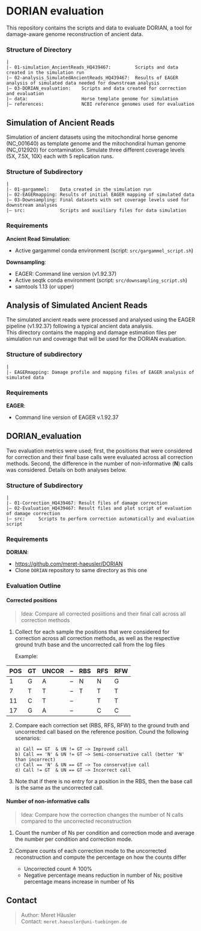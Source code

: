 # DORIAN evaluation
This repository contains the scripts and data to evaluate DORIAN, a tool for damage-aware genome reconstruction of ancient data.

### Structure of Directory
```
|
|- 01-simulation_AncientReads_HQ439467:         Scripts and data created in the simulation run
|– 02-analysis_SimulatedAncientReads_HQ439467:  Results of EAGER analysis of simulated data needed for downstream analysis
|– 03-DORIAN_evaluation:    Scripts and data created for correction and evaluation
|– data:                    Horse template genome for simulation
|– references:              NCBI reference genomes used for evaluation
```

## Simulation of Ancient Reads
Simulation of ancient datasets using the mitochondiral horse genome (NC_001640) as template genome and the mitochondiral human genome (NC_012920) for contamination. Simulate three different coverage levels (5X, 7.5X, 10X) each with 5 replication runs. 

### Structure of Subdirectory
```
|
|- 01-gargammel:    Data created in the simulation run
|– 02-EAGERmapping: Results of initial EAGER mapping of simulated data
|– 03-Downsampling: Final datasets with set coverage levels used for downstream analyses
|– src:             Scripts and auxiliary files for data simulation
```

### Requirements
**Ancient Read Simulation**:  
* Active gargammel conda environment (script: `src/gargammel_script.sh`)

**Downsampling**: 
* EAGER: Command line version (v1.92.37) 
* Active seqtk conda environment (script: `src/downsampling_script.sh`)
* samtools 1.13 (or upper)



## Analysis of Simulated Ancient Reads
The simulated ancient reads were processed and analysed using the EAGER pipeline (v1.92.37) following a typical ancient data analysis.\
This directory contains the mapping and damage estimation files per simulation run and coverage that will be used for the DORIAN evaluation.


### Structure of subdirectory
```
|
|- EAGERmapping: Damage profile and mapping files of EAGER analysis of simulated data
```

### Requirements
**EAGER**:  
* Command line version of EAGER v.1.92.37



## DORIAN_evaluation
Two evaluation metrics were used; first, the positions that were considered for correction and their final base calls were evaluated across all correction methods. Second, the difference in the number of non-informative (**N**) calls was considered. Details on both analyses below.

### Structure of Subdirectory
```
|
|- 01-Correction_HQ439467: Result files of damage correction
|– 02-Evaluation_HQ439467: Result files and plot script of evaluation of damage correction 
|– src:     Scripts to perform correction automatically and evaluation script
```

### Requirements
**DORIAN**:  
* https://github.com/meret-haeusler/DORIAN
* Clone ```DORIAN``` repository to same directory as this one

### Evaluation Outline
#### Corrected positions
> Idea: Compare all corrected posiitions and their final call across all correction methods

1) Collect for each sample the positions that were considered for correction across all correction methods, as well as the respective ground truth base and the uncorrected call from the log files

    Example:
    
| POS 	| GT 	| UNCOR 	| – 	| RBS 	| RFS 	| RFW 	|
|-----	|----	|-------	|---	|-----	|-----	|-----	|
| 1   	|  G 	|   A   	| – 	|  N  	|  N  	|  G  	|
| 7   	|  T 	|   T   	| – 	|  T  	|  T  	|  T  	|
| 11  	|  C 	|   T   	| – 	|     	|  T  	|  T  	|
| 17  	|  G 	|   A   	| – 	|     	|  C  	|  C  	|


2) Compare each correction set (RBS, RFS, RFW) to the ground truth and uncorrected call based on the reference position. Cound the following scenarios:
    ````
    a) Call == GT  & UN != GT –> Improved call
    b) Call == 'N' & UN != GT –> Semi-conservative call (better 'N' than incorrect)
    c) Call == 'N' & UN == GT –> Too conservative call
    d) Call != GT  & UN == GT –> Incorrect call
    ````
3) Note that if there is no entry for a position in the RBS, then the base call is the same as the uncorrected call.

#### Number of non-informative calls
> Idea: Compare how the correction changes the number of N calls compared to the uncorrected reconstruction

1) Count the number of Ns per condition and correction mode and average the number per condition and correction mode.

2) Compare counts of each correction mode to the uncorrected reconstruction and compute the percentage on how the counts differ
    - Uncorrected count ≜ 100%
    - Negative percentage means reduction in number of Ns; positive percentage means increase in number of Ns

## Contact
> Author: Meret Häusler \
> Contact: ```meret.haeusler@uni-tuebingen.de```